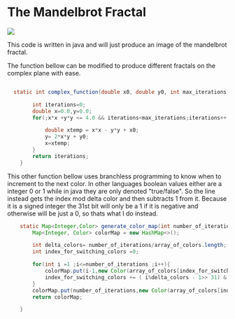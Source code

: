 # The Mandelbrot Fractal 

![](https://github.com/cmcdev-code/mandlebrot/blob/main/media/fractal100.gif)

This code is written in java and will just produce an image of the mandelbrot fractal.


The function bellow can be modified to produce different fractals on the complex plane with ease. 


```java

  static int complex_function(double x0, double y0, int max_iterations){

        int iterations=0;
        double x=0.0,y=0.0;        
        for(;x*x +y*y <= 4.0 && iterations<max_iterations;iterations++ ){

            double xtemp = x*x - y*y + x0;
            y= 2*x*y + y0;
            x=xtemp;
        }
        return iterations;
    }

```

This other function bellow uses branchless programming to know when to increment to the next color. In other languages boolean values either are a integer 0 or 1 while in java they are only denoted "true/false". So the line instead gets the index mod delta color and then subtracts 1 from it. Because it is a signed integer the 31st bit will only be a 1 if it is negative and otherwise will be just a 0, so thats what I do instead.

```java
    static Map<Integer,Color> generate_color_map(int number_of_iterations, int[] array_of_colors){
        Map<Integer, Color> colorMap = new HashMap<>();

        int delta_colors= number_of_iterations/array_of_colors.length;
        int index_for_switching_colors =0;

        for(int i =1 ;i<=number_of_iterations ;i++){
            colorMap.put(i-1,new Color(array_of_colors[index_for_switching_colors]));
            index_for_switching_colors += ( i%delta_colors - 1>> 31) & 0x1;
        }
        colorMap.put(number_of_iterations,new Color(array_of_colors[index_for_switching_colors-1]));
        return colorMap;

    } 
```
